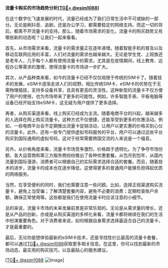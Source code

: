 **流量卡购买的市场趋势分析[[TG💪+ @esim1088](https://t.me/s/esim1088)]**

在这个数字化飞速发展的时代，流量已经成为了我们日常生活中不可或缺的一部分。无论是刷抖音、追剧，还是办公学习，都需要稳定的网络支持。而这一切的背后，都离不开流量卡的支持。那么，随着市场需求的变化，流量卡的购买趋势又有哪些新的动态呢？让我们一起来看看。

首先，从市场需求来看，流量卡的需求量正在逐年递增。随着智能手机的普及以及移动互联网应用的丰富，人们对流量的需求也越来越大。无论是学生党、上班族还是老年人，几乎每个人都有使用流量卡的需求。尤其是在疫情期间，线上教育、远程办公等需求的激增，使得流量卡的市场进一步扩大。

其次，从产品种类来看，如今的流量卡已经不仅仅局限于传统的SIM卡了。随着技术的发展，eSIM卡逐渐走进人们的视野。相比传统SIM卡，eSIM卡的优势在于无需物理插拔，支持多设备共享，且具有更高的灵活性。这种新型的流量卡不仅方便了用户的使用，也为市场带来了更多的可能性。例如，许多智能手表、平板电脑等设备已经开始支持eSIM卡，这无疑为用户提供了更多选择。

再者，从购买渠道来看，线上购买已经成为主流。随着电商平台的兴起，越来越多的人选择在网上购买流量卡。这种方式不仅便捷，还能享受到更多的优惠活动。例如，一些电商平台会不定期推出流量卡促销活动，让用户以更实惠的价格买到心仪的流量卡。此外，还有一些专门提供虚拟号码服务的平台，用户可以通过这些平台购买到国际通用的虚拟号码，这对于经常需要跨国交流的人来说是一个福音。

另外，从价格角度来看，流量卡市场竞争激烈，价格趋于透明化。为了争夺市场份额，各大运营商和第三方服务商纷纷推出了各种优惠套餐。从包月到包年，从国内流量到国际漫游，消费者可以根据自己的实际需求选择合适的套餐。而且，随着技术的进步，流量卡的成本也在逐步降低，这使得更多的普通用户能够负担得起优质的网络服务。

当然，在享受便利的同时，我们也需要注意一些问题。比如，选择正规渠道购买流量卡，避免上当受骗；了解清楚套餐内容，避免不必要的浪费；定期检查账户余额，确保正常使用等。这些都是我们在使用流量卡时应该注意的小细节。

总的来说，流量卡市场的未来发展前景是非常乐观的。无论是从需求量的增长，还是从产品的创新，亦或是从购买渠道的多样化来看，流量卡都将继续在我们的生活中扮演重要角色。对于消费者来说，如何根据自身需求选择最适合自己的流量卡，才是最重要的。

最后，无论你是想体验最新的eSIM卡技术，还是寻找性价比最高的流量卡套餐，都可以通过[TG💪+ @esim1088](https://t.me/s/esim1088)获取更多相关信息。在这里，你可以找到最新的市场动态，最实用的购买技巧，以及最贴心的服务建议。

[[TG💪+ @esim1088](https://t.me/s/esim1088) ![Image](https://i.postimg.cc/4NQfJmqS/Snipaste-2025-05-13-00-14-12.png)]